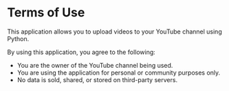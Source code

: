 # Terms of Use

This application allows you to upload videos to your YouTube channel using Python.

By using this application, you agree to the following:

- You are the owner of the YouTube channel being used.
- You are using the application for personal or community purposes only.
- No data is sold, shared, or stored on third-party servers.